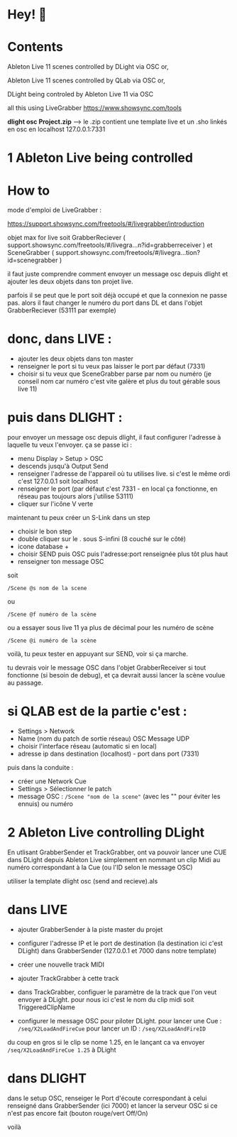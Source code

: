 
# Hey! 🤗

# Contents

Ableton Live 11 scenes controlled by DLight via OSC or,

Ableton Live 11 scenes controlled by QLab via OSC or,

DLight being controled by Ableton Live 11 via OSC

all this using LiveGrabber https://www.showsync.com/tools

**dlight osc Project.zip** --> le .zip contient une template live et un .sho linkés en osc en localhost 127.0.0.1:7331


# 1 Ableton Live being controlled

# How to

mode d'emploi de LiveGrabber :

https://support.showsync.com/freetools/#/livegrabber/introduction

objet max for live soit GrabberReciever ( support.showsync.com/freetools/#/livegra...n?id=grabberreceiver ) et SceneGrabber ( support.showsync.com/freetools/#/livegra...tion?id=scenegrabber )

il faut juste comprendre comment envoyer un message osc depuis dlight et ajouter les deux objets dans ton projet live.

parfois il se peut que le port soit déjà occupé et que la connexion ne passe pas. alors il faut changer le numéro du port dans DL et dans l'objet GrabberReciever (53111 par exemple)

# donc, dans LIVE :

- ajouter les deux objets dans ton master
- renseigner le port si tu veux pas laisser le port par défaut (7331)
- choisir si tu veux que SceneGrabber parse par nom ou numéro (je conseil nom car numéro c'est vite galère et plus du tout gérable sous live 11)

# puis dans DLIGHT :

pour envoyer un message osc depuis dlight, il faut configurer l'adresse à laquelle tu veux l'envoyer. ça se passe ici :

- menu Display > Setup > OSC
- descends jusqu'à Output Send
- renseigner l'adresse de l'appareil où tu utilises live. si c'est le même ordi c'est 127.0.0.1 soit localhost
- renseigner le port (par défaut c'est 7331 - en local ça fonctionne, en réseau pas toujours alors j'utilise 53111)
- cliquer sur l'icône V verte

maintenant tu peux créer un S-Link dans un step

- choisir le bon step
- double cliquer sur le . sous S-infini (8 couché sur le côté)
- icone database +
- choisir SEND puis OSC puis l'adresse:port renseignée plus tôt plus haut
- renseigner ton message OSC

soit

`/Scene @s nom de la scene`

ou

`/Scene @f numéro de la scène`

ou a essayer sous live 11 ya plus de décimal pour les numéro de scène

`/Scene @i numéro de la scène`

voilà, tu peux tester en appuyant sur SEND, voir si ça marche.

tu devrais voir le message OSC dans l'objet GrabberReceiver si tout fonctionne (si besoin de debug), et ça devrait aussi lancer la scène voulue au passage.


# si QLAB est de la partie c'est :
- Settings > Network
- Name (nom du patch de sortie réseau) OSC Message UDP
- choisir l'interface réseau (automatic si en local)
- adresse ip dans destination (localhost) - port dans port (7331)

puis dans la conduite :
- créer une Network Cue
- Settings > Sélectionner le patch
- message OSC : `/Scene "nom de la scene"` (avec les "" pour éviter les ennuis) ou numéro


# 2 Ableton Live controlling DLight

En utlisant GrabberSender et TrackGrabber, ont va pouvoir lancer une CUE dans DLight depuis Ableton Live simplement en nommant un clip Midi au numéro correspondant à la Cue (ou l'ID selon le message OSC)

utiliser la template dlight osc (send and recieve).als 


# dans LIVE

- ajouter GrabberSender à la piste master du projet
- configurer l'adresse IP et le port de destination (la destination ici c'est DLight) dans GrabberSender (127.0.0.1 et 7000 dans notre template)

- créer une nouvelle track MIDI
- ajouter TrackGrabber à cette track
- dans TrackGrabber, configuer le paramètre de la track que l'on veut envoyer à DLight. pour nous ici c'est le nom du clip midi soit TriggeredClipName
- configurer le message OSC pour piloter DLight. pour lancer une Cue : `/seq/X2LoadAndFireCue` pour lancer un ID : `/seq/X2LoadAndFireID`

du coup en gros si le clip se nome 1.25, en le lançant ca va envoyer `/seq/X2LoadAndFireCue 1.25` à DLight


# dans DLIGHT

dans le setup OSC, renseiger le Port d'écoute correspondant à celui renseigné dans GrabberSender (ici 7000) et lancer la serveur OSC si ce n'est pas encore fait (bouton rouge/vert Off/On)



voilà
